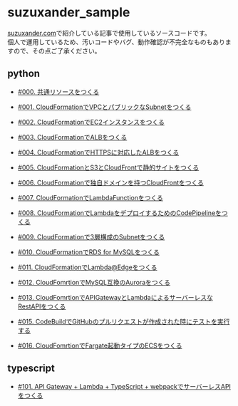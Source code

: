 # suzuxander_sample
[suzuxander.com](https://blog.suzuxander.com/)で紹介している記事で使用しているソースコードです。  
個人で運用しているため、汚いコードやバグ、動作確認が不完全なものもありますので、その点ご了承ください。

## python
- [#000. 共通リソースをつくる](./python/sample000/README.md)
- [#001. CloudFormationでVPCとパブリックなSubnetをつくる](./python/sample001/README.md)
- [#002. CloudFormationでEC2インスタンスをつくる](./python/sample002/README.md)
- [#003. CloudFormationでALBをつくる](./python/sample003/README.md)
- [#004. CloudFormationでHTTPSに対応したALBをつくる](./python/sample004/README.md)
- [#005. CloudFormationとS3とCloudFrontで静的サイトをつくる](./python/sample005/README.md)
- [#006. CloudFormationで独自ドメインを持つCloudFrontをつくる](./python/sample006/README.md)
- [#007. CloudFormationでLambdaFunctionをつくる](./python/sample007/README.md)
- [#008. CloudFormationでLambdaをデプロイするためのCodePipelineをつくる](./python/sample008/README.md)
- [#009. CloudFormationで3層構成のSubnetをつくる](./python/sample009/README.md)
- [#010. CloudFormationでRDS for MySQLをつくる](./python/sample010/README.md)

- [#011. CloudFormationでLambda@Edgeをつくる](./python/sample011/README.md)
- [#012. CloudFomrtionでMySQL互換のAuroraをつくる](./python/sample012/README.md)
- [#013. CloudFomrtionでAPIGatewayとLambdaによるサーバーレスなRestAPIをつくる](./python/sample013/README.md)
- [#015. CodeBuildでGitHubのプルリクエストが作成された時にテストを実行する](./python/sample015/README.md)
- [#016. CloudFomrtionでFargate起動タイプのECSをつくる](./python/sample016/README.md)

## typescript
- [#101. API Gateway + Lambda + TypeScript + webpackでサーバーレスAPIをつくる](./typescript/sample101/README.md)
